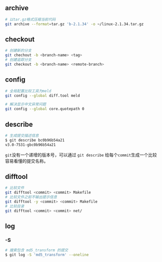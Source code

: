 ## archive

```bash
# 以tar.gz格式压缩当前代码
git archive --format=tar.gz 'b-2.1.34' -o ~/linux-2.1.34.tar.gz
```

## checkout

```bash
# 创建新的分支
git chechout -b <branch-name> <tag>
# 创建追踪分支
git checkout -b <branch-name> <remote-branch>
```

## config

```bash
# 全局配置比较工具为meld
git config --global diff.tool meld

# 解决显示中文异常问题
git config --global core.quotepath 0
```

## describe

```bash
# 生成提交描述信息
$ git describe bc0b96b54a21
v3.0-7531-gbc0b96b54a21
```

`git`没有一个递增的版本号，可以通过 `git describe` 给每个`commit`生成一个比较容易看懂的提交名称。

## difftool

```bash
# 比较文件
git difftool <commit> <commit> Makefile
# 比较文件之前不输出提示信息
git difftool -y <commit> <commit> Makefile
# 比较目录
git difftool <commit> <commit> net/
```



## log

### -S

```bash
# 搜索包含 md5_transform 的提交
$ git log -S 'md5_transform' --oneline
```







